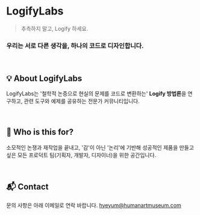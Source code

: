 # LogifyLabs

> 추측하지 말고, Logify 하세요.

### 우리는 서로 다른 생각을, 하나의 코드로 디자인합니다.

<br>

## 💡 About LogifyLabs

LogifyLabs는 '철학적 논증으로 현실의 문제를 코드로 변환하는' **Logify 방법론**을 연구하고, 관련 도구와 예제를 공유하는 전문가 커뮤니티입니다.

<br>

## 🎯 Who is this for?

소모적인 논쟁과 재작업을 끝내고, '감'이 아닌 '논리'에 기반해 성공적인 제품을 만들고 싶은 모든 프로덕트 팀(기획자, 개발자, 디자이너)을 위한 공간입니다.

<br>

## 📬 Contact
문의 사항은 아래 이메일로 연락 바랍니다.
[hyeyum@humanartmuseum.com](mailto:hyeyum@humanartmuseum.com)
